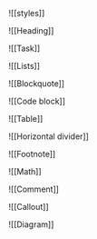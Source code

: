 
![[styles]]

![[Heading]]

![[Task]]

![[Lists]]

![[Blockquote]]

![[Code block]]

![[Table]]

![[Horizontal divider]]

![[Footnote]]

![[Math]]

![[Comment]]

![[Callout]]

![[Diagram]]


